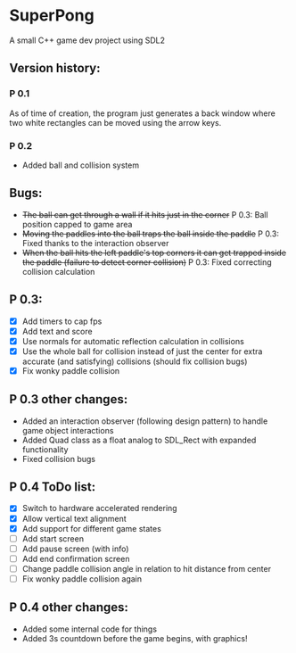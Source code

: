 # SuperPong
A small C++ game dev project using SDL2

## Version history:

### P 0.1
As of time of creation, the program just generates a back window where two white rectangles can be moved using the arrow keys.

### P 0.2
- Added ball and collision system

## Bugs:
- ~~The ball can get through a wall if it hits just in the corner~~ P 0.3: Ball position capped to game area
- ~~Moving the paddles into the ball traps the ball inside the paddle~~ P 0.3: Fixed thanks to the interaction observer
- ~~When the ball hits the left paddle's top corners it can get trapped inside the paddle (failure to detect corner collision)~~ P 0.3: Fixed correcting collision calculation 

## P 0.3:
- [x] Add timers to cap fps
- [x] Add text and score
- [x] Use normals for automatic reflection calculation in collisions
- [x] Use the whole ball for collision instead of just the center for extra accurate (and satisfying) collisions (should fix collision bugs)
- [x] Fix wonky paddle collision

## P 0.3 other changes:
- Added an interaction observer (following design pattern) to handle game object interactions
- Added Quad class as a float analog to SDL_Rect with expanded functionality
- Fixed collision bugs

## P 0.4 ToDo list:
- [x] Switch to hardware accelerated rendering
- [x] Allow vertical text alignment
- [x] Add support for different game states
- [ ] Add start screen
- [ ] Add pause screen (with info)
- [ ] Add end confirmation screen
- [ ] Change paddle collision angle in relation to hit distance from center
- [ ] Fix wonky paddle collision again

## P 0.4 other changes:
- Added some internal code for things
- Added 3s countdown before the game begins, with graphics!
